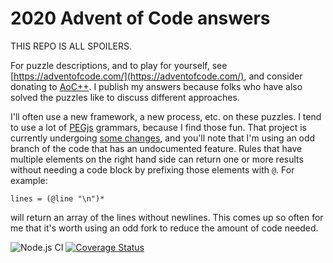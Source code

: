 # 2020 Advent of Code answers

THIS REPO IS ALL SPOILERS.

For puzzle descriptions, and to play for yourself, see [https://adventofcode.com/](https://adventofcode.com/), and consider donating to [AoC++](https://adventofcode.com/2020/support).  I publish my answers because folks who have also solved the puzzles like to discuss different approaches.

I'll often use a new framework, a new process, etc. on these puzzles.  I tend to use a lot of [PEGjs](https://pegjs.org/) grammars, because I find those fun.  That project is currently undergoing [some changes](https://github.com/pegjs/pegjs/issues/639), and you'll note that I'm using an odd branch of the code that has an undocumented feature.  Rules that have multiple elements on the right hand side can return one or more results without needing a code block by prefixing those elements with `@`.  For example:

```pegjs
lines = (@line "\n")*
```

will return an array of the lines without newlines.  This comes up so often for me that it's worth using an odd fork to reduce the amount of code needed.


![Node.js CI](https://github.com/hildjj/AdventOfCode2020/workflows/Santa/badge.svg)
[![Coverage Status](https://coveralls.io/repos/github/hildjj/AdventOfCode2020/badge.svg?branch=master)](https://coveralls.io/github/hildjj/AdventOfCode2020?branch=master)
